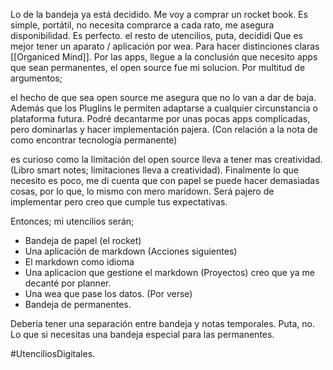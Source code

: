 Lo de la bandeja ya está decidido. Me voy a comprar un rocket book. Es simple, portátil, no necesita comprarce a cada rato, me asegura disponibilidad. Es perfecto. 
el resto de utencilios, puta, decididi Que es mejor tener un aparato / aplicación por wea. Para hacer distinciones claras [[Organiced Mind]].
Por las apps, llegue a la conclusión que necesito apps que sean permanentes, el open source fue mi solucion. Por multitud de argumentos;

el hecho de que sea open source me asegura que no lo van a dar de baja. Además que los PlugIins le permiten adaptarse a cualquier circunstancia o plataforma futura. Podré decantarme por unas pocas apps complicadas, pero dominarlas y hacer implementación pajera. (Con relación a la nota de como encontrar tecnología permanente)

es curioso como la limitación del open source lleva a tener mas creatividad. (Libro smart notes; limitaciones lleva a creatividad). Finalmente lo que necesito es poco, me di cuenta que con papel se puede hacer demasiadas cosas, por lo que, lo mismo con mero maridown. Será pajero de implementar pero creo que cumple tus expectativas.

Entonces; mi utencilios serán;

- Bandeja de papel (el rocket)
- Una aplicación de markdown (Acciones siguientes)
- El markdown como idioma
- Una aplicacion que gestione el markdown (Proyectos)
	creo que ya me decanté por planner.
- Una wea que pase los datos. (Por verse)
- Bandeja de permanentes. 

Deberia tener una separación entre bandeja y notas temporales. Puta, no. Lo que si necesitas una bandeja especial para las permanentes.


#UtenciliosDigitales. 

